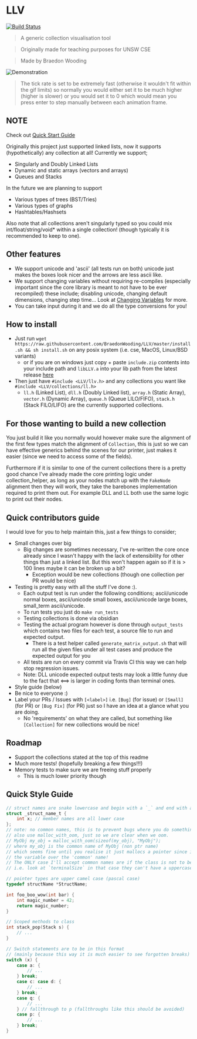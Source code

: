 # LLV

[![Build Status](https://travis-ci.com/BraedonWooding/LLV.svg?branch=master)](https://travis-ci.com/BraedonWooding/LLV)

> A generic collection visualisation tool

> Originally made for teaching purposes for UNSW CSE

> Made by Braedon Wooding

![Demonstration](https://user-images.githubusercontent.com/22880786/51027673-9d2a4d00-15e5-11e9-9ead-787631546460.gif)

> The tick rate is set to be extremely fast (otherwise it wouldn't fit within the gif limits) so normally you would either set it to be much higher (higher is slower) or you would set it to 0 which would mean you press enter to step manually between each animation frame.

## NOTE

Check out [Quick Start Guide](https://github.com/BraedonWooding/LLV/wiki/Quick-Start)

Originally this project just supported linked lists, now it supports (hypothetically) any collection at all!  Currently we support;

- Singularly and Doubly Linked Lists
- Dynamic and static arrays (vectors and arrays)
- Queues and Stacks

In the future we are planning to support

- Various types of trees (BST/Tries)
- Various types of graphs
- Hashtables/Hashsets

Also note that all collections aren't singularly typed so you could mix int/float/string/void* within a single collection!  (though typically it is recommended to keep to one).

## Other features

- We support unicode and 'ascii' (all tests run on both) unicode just makes the boxes look nicer and the arrows are less ascii like.
- We support changing variables without requiring re-compiles (especially important since the core library is meant to not have to be ever recompiled) these include; disabling unicode, changing default dimensions, changing step time...  Look at [Changing Variables](https://github.com/BraedonWooding/LLV/wiki/Reference-Sheet#variables) for more.
- You can take input during it and we do all the type conversions for you!

## How to install

- Just run `wget https://raw.githubusercontent.com/BraedonWooding/LLV/master/install.sh && sh install.sh` on any posix system (i.e. cse, MacOS, Linux/BSD variants)
  - or if you are on windows just copy + paste `include.zip` contents into your include path and `libLLV.a` into your lib path from the latest release [here](https://github.com/BraedonWooding/LLV/releases)
- Then just have `#include <LLV/llv.h>` and any collections you want like `#include <LLV/collections/ll.h>`
  - `ll.h` (Linked List), `dll.h` (Doubly Linked list), `array.h` (Static Array), `vector.h` (Dynamic Array), `queue.h` (Queue LILO/FIFO), `stack.h` (Stack FILO/LIFO) are the currently supported collections.

## For those wanting to build a new collection

You just build it like you normally would however make sure the alignment of the first few types match the alignment of `Collection`, this is just so we can have effective generics behind the scenes for our printer, just makes it easier (since we need to access some of the fields).

Furthermore if it is similar to one of the current collections there is a pretty good chance I've already made the core printing logic under collection_helper, as long as your nodes match up with the `FakeNode` alignment then they will work, they take the barebones implementation required to print them out.  For example DLL and LL both use the same logic to print out their nodes.

## Quick contributors guide

I would love for you to help maintain this, just a few things to consider;

- Small changes over big
  - Big changes are sometimes necessary, I've re-written the core once already
    since I wasn't happy with the lack of extensibility for other things than
    just a linked list.  But this won't happen again so if it is > 100 lines maybe it can be broken up a bit?
    - Exception would be new collections (though one collection per PR would be nice)
- Testing is pretty easy with all the stuff I've done :).
  - Each output test is run under the following conditions; ascii/unicode normal boxes, ascii/unicode small boxes, ascii/unicode large boxes, small_term ascii/unicode.
  - To run tests you just do `make run_tests`
  - Testing collections is done via obsidian
  - Testing the actual program however is done through `output_tests` which contains two files for each test, a source file to run and expected output.
    - There is a test helper called `generate_matrix_output.sh` that will run all the given files under all test cases and produce the expected output for you
  - All tests are run on every commit via Travis CI this way we can help stop regression issues.
  - Note: DLL unicode expected output tests may look a little funny due to the fact that ⟺ is larger in coding fonts than terminal ones.
- Style guide (below)
- Be nice to everyone :)
- Label your PRs / Issues with `[<label>]` i.e. `[Bug]` (for issue) or `[Small]` (for PR)
  or `[Bug Fix]` (for PR) just so I have an idea at a glance what you are doing.
  - No 'requirements' on what they are called, but something like `[Collection]` for new collections would be nice!

## Roadmap

- Support the collections stated at the top of this readme
- Much more tests! (hopefully breaking a few things!!!)
- Memory tests to make sure we are freeing stuff properly
  - This is much lower priority though

## Quick Style Guide

```C
// struct names are snake lowercase and begin with a `_` and end with a `_t`
struct _struct_name_t {
    int x; // member names are all lower case
};
// note: no common names, this is to prevent bugs where you do something like
// also use malloc_with_oom, just so we are clear when we oom.
// MyObj my_obj = malloc_with_oom(sizeof(my_obj), "MyObj");
// where my_obj is the common name of MyObj (non ptr name)
// which seems fine until you realise it just mallocs a pointer since it proritises
// the variable over the 'common' name!
// The ONLY case I'll accept common names are if the class is not to be malloc'd
// i.e. look at `terminalSize` in that case they can't have a uppercase pointer name

// pointer types are upper camel case (pascal case)
typedef structName *StructName;

int foo_boo_wow(int bar) {
    int magic_number = 42;
    return magic_number;
}

// Scoped methods to class
int stack_pop(Stack s) {
    // ...
}

// Switch statements are to be in this format
// (mainly because this way it is much easier to see forgotten breaks)
switch (x) {
    case a: {
        // ...
    } break;
    case c: case d: {
        // ...
    } break;
    case q: {
        // ...
    } // fallthrough to p (fallthroughs like this should be avoided)
    case p: {
        // ...
    } break;
}
```

